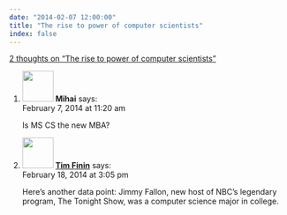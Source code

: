 ```yaml
---
date: "2014-02-07 12:00:00"
title: "The rise to power of computer scientists"
index: false
---
```


[2 thoughts on &ldquo;The rise to power of computer scientists&rdquo;](/lemire/blog/2014/02-07-the-rise-to-power-of-computer-scientists)

<ol class="comment-list">
<li id="comment-111168" class="comment even thread-even depth-1">
<div class="comment-author vcard">
<img alt src="https://secure.gravatar.com/avatar/56ecd54b2ae3a09a957fbc967aa24d8f?s=56&#038;d=mm&#038;r=g" srcset="https://secure.gravatar.com/avatar/56ecd54b2ae3a09a957fbc967aa24d8f?s=112&#038;d=mm&#038;r=g 2x" class="avatar avatar-56 photo" height="56" width="56" decoding="async" /> <b class="fn">Mihai</b> <span class="says">says:</span> </div>
<div class="comment-metadata"><time datetime="2014-02-07T11:20:42+00:00">February 7, 2014 at 11:20 am</time></a> </div>
<div class="comment-content">
<p>Is MS CS the new MBA?</p>
</div>
</li>
<li id="comment-111796" class="comment odd alt thread-odd thread-alt depth-1">
<div class="comment-author vcard">
<img alt src="https://secure.gravatar.com/avatar/92fd4e0babe5ae0213ed00ba07265930?s=56&#038;d=mm&#038;r=g" srcset="https://secure.gravatar.com/avatar/92fd4e0babe5ae0213ed00ba07265930?s=112&#038;d=mm&#038;r=g 2x" class="avatar avatar-56 photo" height="56" width="56" decoding="async" /> <b class="fn"><a href="http://umbc.edu/~finin/" class="url" rel="ugc external nofollow">Tim Finin</a></b> <span class="says">says:</span> </div>
<div class="comment-metadata"><time datetime="2014-02-18T15:05:12+00:00">February 18, 2014 at 3:05 pm</time></a> </div>
<div class="comment-content">
<p>Here&rsquo;s another data point: Jimmy Fallon, new host of NBC&rsquo;s legendary program, The Tonight Show, was a computer science major in college.</p>
</div>
</li>
</ol>
